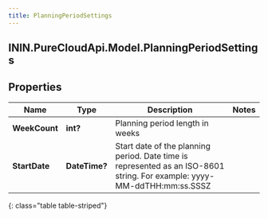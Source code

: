 ```yaml
---
title: PlanningPeriodSettings
---
```

## ININ.PureCloudApi.Model.PlanningPeriodSettings

## Properties

|Name | Type | Description | Notes|
|------------ | ------------- | ------------- | -------------|
| **WeekCount** | **int?** | Planning period length in weeks | |
| **StartDate** | **DateTime?** | Start date of the planning period. Date time is represented as an ISO-8601 string. For example: yyyy-MM-ddTHH:mm:ss.SSSZ | |
{: class="table table-striped"}


